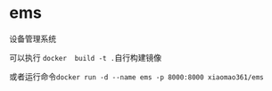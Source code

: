 ems
===

设备管理系统

可以执行 `docker  build -t .`自行构建镜像 

或者运行命令`docker run -d --name ems -p 8000:8000 xiaomao361/ems `
